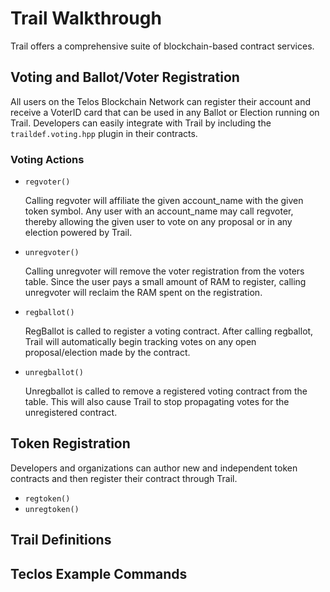 # Trail Walkthrough

Trail offers a comprehensive suite of blockchain-based contract services.

## Voting and Ballot/Voter Registration

All users on the Telos Blockchain Network can register their account and receive a VoterID card that can be used in any Ballot or Election running on Trail. Developers can easily integrate with Trail by including the `traildef.voting.hpp` plugin in their contracts.

### Voting Actions

* `regvoter()`

    Calling regvoter will affiliate the given account_name with the given token symbol. Any user with an account_name may call regvoter, thereby allowing the given user to vote on any proposal or in any election powered by Trail.

* `unregvoter()`

    Calling unregvoter will remove the voter registration from the voters table. Since the user pays a small amount of RAM to register, calling unregvoter will reclaim the RAM spent on the registration.

* `regballot()`

    RegBallot is called to register a voting contract. After calling regballot, Trail will automatically begin tracking votes on any open proposal/election made by the contract.

* `unregballot()`

    Unregballot is called to remove a registered voting contract from the table. This will also cause Trail to stop propagating votes for the unregistered contract.

## Token Registration

Developers and organizations can author new and independent token contracts and then register their contract through Trail.

* `regtoken()`
* `unregtoken()`

## Trail Definitions

## Teclos Example Commands